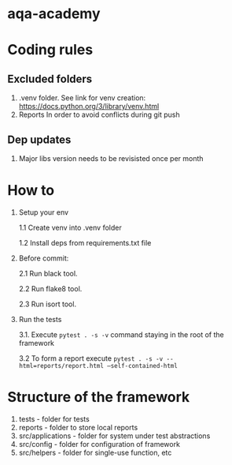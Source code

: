 # aqa-academy

# Coding rules
## Excluded folders
1. .venv folder. 
See link for venv creation: https://docs.python.org/3/library/venv.html
2. Reports 
In order to avoid conflicts during git push

## Dep updates
1. Major libs version needs to be revisisted once per month

# How to
1. Setup your env

    1.1 Create venv into .venv folder

    1.2 Install deps from requirements.txt file

2. Before commit: 

    2.1 Run black tool. 

    2.2 Run flake8 tool.

    2.3 Run isort tool.

3. Run the tests

    3.1. Execute `pytest . -s -v` command staying in the root of the framework

    3.2 To form a report execute `pytest . -s -v --html=reports/report.html —self-contained-html`

# Structure of the framework
1. tests - folder for tests
2. reports - folder to store local reports
3. src/applications - folder for system under test abstractions
4. src/config - folder for configuration of framework
5. src/helpers - folder for single-use function, etc
